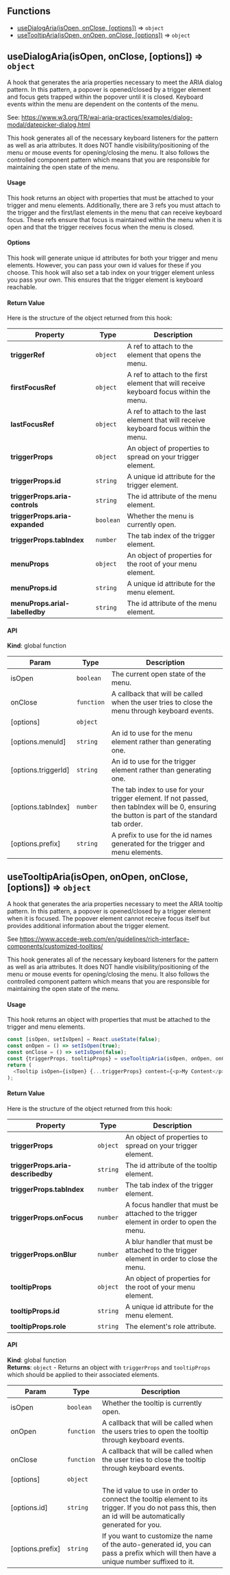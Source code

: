 ## Functions

* [useDialogAria(isOpen, onClose, [options])](#useDialogAria) ⇒ <code>object</code>
* [useTooltipAria(isOpen, onOpen, onClose, [options])](#useTooltipAria) ⇒ <code>object</code>

<a name="useDialogAria"></a>

## useDialogAria(isOpen, onClose, [options]) ⇒ <code>object</code>
A hook that generates the aria properties necessary to meet
the ARIA dialog pattern. In this pattern, a popover is opened/closed
by a trigger element and focus gets trapped within the popover
until it is closed. Keyboard events within the menu are dependent
on the contents of the menu.

See: https://www.w3.org/TR/wai-aria-practices/examples/dialog-modal/datepicker-dialog.html

This hook generates all of the necessary keyboard listeners
for the pattern as well as aria attributes. It does NOT handle
visibility/positioning of the menu or
mouse events for opening/closing the menu. It also follows the
controlled component pattern which means that you are responsible
for maintaining the open state of the menu.

#### Usage

This hook returns an object with properties that must be attached
to your trigger and menu elements. Additionally, there are 3 refs
you must attach to the trigger and the first/last elements in the
menu that can receive keyboard focus. These refs ensure that focus
is maintained within the menu when it is open and that the trigger
receives focus when the menu is closed.

#### Options

This hook will generate unique id attributes for both your
trigger and menu elements. However, you can pass your own
id values for these if you choose. This hook
will also set a tab index on your trigger element unless
you pass your own. This ensures that the trigger element
is keyboard reachable.

#### Return Value

Here is the structure of the object returned from this hook:

| Property | Type | Description |
| -------- | ---- | ----------- |
| **triggerRef** | `object` | A ref to attach to the element that opens the menu. |
| **firstFocusRef** | `object` | A ref to attach to the first element that will receive keyboard focus within the menu. |
| **lastFocusRef** | `object` | A ref to attach to the last element that will receive keyboard focus within the menu. |
| **triggerProps** | `object` | An object of properties to spread on your trigger element. |
| **triggerProps.id** | `string` | A unique id attribute for the trigger element. |
| **triggerProps.aria-controls** | `string` | The id attribute of the menu element. |
| **triggerProps.aria-expanded** | `boolean` | Whether the menu is currently open. |
| **triggerProps.tabIndex** | `number` | The tab index of the trigger element. |
| **menuProps** | `object` | An object of properties for the root of your menu element. |
| **menuProps.id** | `string` | A unique id attribute for the menu element. |
| **menuProps.arial-labelledby** | `string` | The id attribute of the menu element. |

#### API

**Kind**: global function  

| Param | Type | Description |
| --- | --- | --- |
| isOpen | <code>boolean</code> | The current open state of the menu. |
| onClose | <code>function</code> | A callback that will be called when   the user tries to close the menu through keyboard events. |
| [options] | <code>object</code> |  |
| [options.menuId] | <code>string</code> | An id to use for the menu element   rather than generating one. |
| [options.triggerId] | <code>string</code> | An id to use for the trigger element   rather than generating one. |
| [options.tabIndex] | <code>number</code> | The tab index to use for your trigger   element. If not passed, then tabIndex will be 0, ensuring the button is part   of the standard tab order. |
| [options.prefix] | <code>string</code> | A prefix to use for the id names generated   for the trigger and menu elements. |

<a name="useTooltipAria"></a>

## useTooltipAria(isOpen, onOpen, onClose, [options]) ⇒ <code>object</code>
A hook that generates the aria properties necessary to meet the
ARIA tooltip pattern. In this pattern, a popover is opened/closed
by a trigger element when it is focused. The popover element cannot
receive focus itself but provides additional information about the
trigger element.

See https://www.accede-web.com/en/guidelines/rich-interface-components/customized-tooltips/

This hook generates all of the necessary keyboard listeners
for the pattern as well as aria attributes. It does NOT handle
visibility/positioning of the menu or
mouse events for opening/closing the menu. It also follows the
controlled component pattern which means that you are responsible
for maintaining the open state of the menu.

#### Usage

This hook returns an object with properties that must be
attached to the trigger and menu elements.

```js
const [isOpen, setIsOpen] = React.useState(false);
const onOpen = () => setIsOpen(true);
const onClose = () => setIsOpen(false);
const {triggerProps, tooltipProps} = useTooltipAria(isOpen, onOpen, onClose);
return (
  <Tooltip isOpen={isOpen} {...triggerProps} content={<p>My Content</p>}>focus me</Tooltip>
);
```

#### Return Value

Here is the structure of the object returned from this hook:

| Property | Type | Description |
| -------- | ---- | ----------- |
| **triggerProps** | `object` | An object of properties to spread on your trigger element. |
| **triggerProps.aria-describedby** | `string` | The id attribute of the tooltip element. |
| **triggerProps.tabIndex** | `number` | The tab index of the trigger element. |
| **triggerProps.onFocus** | `number` | A focus handler that must be attached to the trigger element in order to open the menu. |
| **triggerProps.onBlur** | `number` | A blur handler that must be attached to the trigger element in order to close the menu. |
| **tooltipProps** | `object` | An object of properties for the root of your menu element. |
| **tooltipProps.id** | `string` | A unique id attribute for the menu element. |
| **tooltipProps.role** | `string` | The element's role attribute. |

#### API

**Kind**: global function  
**Returns**: <code>object</code> - Returns an object with `triggerProps` and
  `tooltipProps` which should be applied to their associated
  elements.  

| Param | Type | Description |
| --- | --- | --- |
| isOpen | <code>boolean</code> | Whether the tooltip is currently open. |
| onOpen | <code>function</code> | A callback that will be called when   the users tries to open the tooltip through keyboard events. |
| onClose | <code>function</code> | A callback that will be called when   the user tries to close the tooltip through keyboard events. |
| [options] | <code>object</code> |  |
| [options.id] | <code>string</code> | The id value to use in order to   connect the tooltip element to its trigger. If you do   not pass this, then an id will be automatically generated   for you. |
| [options.prefix] | <code>string</code> | If you want to customize the   name of the auto-generated id, you can pass a prefix   which will then have a unique number suffixed to it. |

